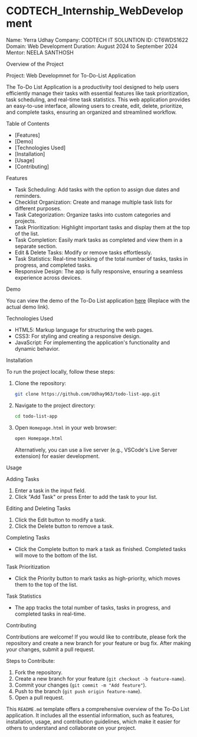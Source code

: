 # CODTECH_Internship_WebDevelopment

Name: Yerra Udhay
Company: CODTECH IT SOLUNTION
ID: CT6WDS1622
Domain: Web Development
Duration: August 2024 to September 2024
Mentor: NEELA SANTHOSH

Overview of the Project

Project: Web Developmnet for To-Do-List Application

The To-Do List Application is a productivity tool designed to help users efficiently manage their tasks with essential features like task prioritization, task scheduling, and real-time task statistics. This web application provides an easy-to-use interface, allowing users to create, edit, delete, prioritize, and complete tasks, ensuring an organized and streamlined workflow.

Table of Contents

- [Features]
- [Demo]
- [Technologies Used]
- [Installation]
- [Usage]
- [Contributing]

 Features

- Task Scheduling: Add tasks with the option to assign due dates and reminders.
- Checklist Organization: Create and manage multiple task lists for different purposes.
- Task Categorization: Organize tasks into custom categories and projects.
- Task Prioritization: Highlight important tasks and display them at the top of the list.
- Task Completion: Easily mark tasks as completed and view them in a separate section.
- Edit & Delete Tasks: Modify or remove tasks effortlessly.
- Task Statistics: Real-time tracking of the total number of tasks, tasks in progress, and completed tasks.
- Responsive Design: The app is fully responsive, ensuring a seamless experience across devices.

 Demo

You can view the demo of the To-Do List application [here](#) (Replace with the actual demo link).

Technologies Used

- HTML5: Markup language for structuring the web pages.
- CSS3: For styling and creating a responsive design.
- JavaScript: For implementing the application's functionality and dynamic behavior.

Installation

To run the project locally, follow these steps:

1. Clone the repository:
   ```bash
   git clone https://github.com/Udhay963/todo-list-app.git
   ```

2. Navigate to the project directory:
   ```bash
   cd todo-list-app
   ```

3. Open `Homepage.html` in your web browser:
   ```bash
   open Homepage.html
   ```
   Alternatively, you can use a live server (e.g., VSCode's Live Server extension) for easier development.

Usage

 Adding Tasks
1. Enter a task in the input field.
2. Click "Add Task" or press Enter to add the task to your list.

Editing and Deleting Tasks
1. Click the Edit button to modify a task.
2. Click the Delete button to remove a task.

Completing Tasks
- Click the Complete button to mark a task as finished. Completed tasks will move to the bottom of the list.

Task Prioritization
- Click the Priority button to mark tasks as high-priority, which moves them to the top of the list.

 Task Statistics
- The app tracks the total number of tasks, tasks in progress, and completed tasks in real-time.

Contributing

Contributions are welcome! If you would like to contribute, please fork the repository and create a new branch for your feature or bug fix. After making your changes, submit a pull request.

Steps to Contribute:
1. Fork the repository.
2. Create a new branch for your feature (`git checkout -b feature-name`).
3. Commit your changes (`git commit -m "Add feature"`).
4. Push to the branch (`git push origin feature-name`).
5. Open a pull request.


This `README.md` template offers a comprehensive overview of the To-Do List application. It includes all the essential information, such as features, installation, usage, and contribution guidelines, which make it easier for others to understand and collaborate on your project.
